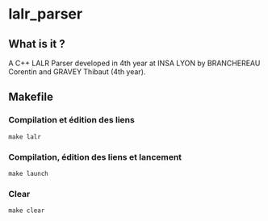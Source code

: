 # lalr_parser

## What is it ?
A C++ LALR Parser developed in 4th year at INSA LYON by BRANCHEREAU Corentin and GRAVEY Thibaut (4th year).

## Makefile
### Compilation et édition des liens
`make lalr`

### Compilation, édition des liens et lancement
`make launch`

### Clear
`make clear`
